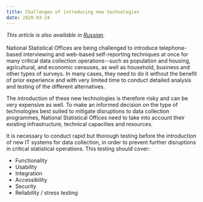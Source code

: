 ```yaml
---
title: Challenges of introducing new technologies
date: 2020-03-24
---
```


_This article is also available in
[Russian](https://raw.githubusercontent.com/UNStats/covid-19-response/master/static/challenges-of-introducing-new-technologies-RU.pdf)_.<br/><br/>National
Statistical Offices are being challenged to introduce telephone-based
interviewing and web-based self-reporting techniques at once for many critical
data collection operations--such as population and housing, agricultural, and
economic censuses, as well as household, business and other types of surveys. In
many cases, they need to do it without the benefit of prior experience and with
very limited time to conduct detailed analysis and testing of the different
alternatives.

The introduction of these new technologies is therefore risky and can be very
expensive as well. To make an informed decision on the type of technologies best
suited to mitigate disruptions to data collection programmes, National
Statistical Offices need to take into account their existing infrastructure,
technical capacities and resources.

It is necessary to conduct rapid but thorough testing before the introduction of
new IT systems for data collection, in order to prevent further disruptions in
critical statistical operations. This testing should cover:

- Functionality
- Usability
- Integration
- Accessibility
- Security
- Reliability / stress testing
